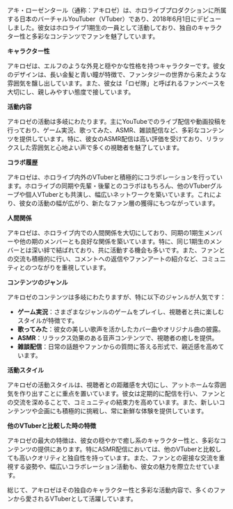 アキ・ローゼンタール（通称：アキロゼ）は、ホロライブプロダクションに所属する日本のバーチャルYouTuber（VTuber）であり、2018年6月1日にデビューしました。彼女はホロライブ1期生の一員として活動しており、独自のキャラクター性と多彩なコンテンツでファンを魅了しています。

**キャラクター性**

アキロゼは、エルフのような外見と穏やかな性格を持つキャラクターです。彼女のデザインは、長い金髪と青い瞳が特徴で、ファンタジーの世界から来たような雰囲気を醸し出しています。また、彼女は「ロゼ隊」と呼ばれるファンベースを大切にし、親しみやすい態度で接しています。

**活動内容**

アキロゼの活動は多岐にわたります。主にYouTubeでのライブ配信や動画投稿を行っており、ゲーム実況、歌ってみた、ASMR、雑談配信など、多彩なコンテンツを提供しています。特に、彼女のASMR配信は高い評価を受けており、リラックスした雰囲気と心地よい声で多くの視聴者を魅了しています。

**コラボ履歴**

アキロゼは、ホロライブ内外のVTuberと積極的にコラボレーションを行っています。ホロライブの同期や先輩・後輩とのコラボはもちろん、他のVTuberグループや個人VTuberとも共演し、幅広いネットワークを築いています。これにより、彼女の活動の幅が広がり、新たなファン層の獲得にもつながっています。

**人間関係**

アキロゼは、ホロライブ内での人間関係を大切にしており、同期の1期生メンバーや他の期のメンバーとも良好な関係を築いています。特に、同じ1期生のメンバーとは深い絆で結ばれており、共に活動する機会も多いです。また、ファンとの交流も積極的に行い、コメントへの返信やファンアートの紹介など、コミュニティとのつながりを重視しています。

**コンテンツのジャンル**

アキロゼのコンテンツは多岐にわたりますが、特に以下のジャンルが人気です：

- **ゲーム実況**：さまざまなジャンルのゲームをプレイし、視聴者と共に楽しむスタイルが特徴です。
- **歌ってみた**：彼女の美しい歌声を活かしたカバー曲やオリジナル曲の披露。
- **ASMR**：リラックス効果のある音声コンテンツで、視聴者の癒しを提供。
- **雑談配信**：日常の話題やファンからの質問に答える形式で、親近感を高めています。

**活動スタイル**

アキロゼの活動スタイルは、視聴者との距離感を大切にし、アットホームな雰囲気を作り出すことに重点を置いています。彼女は定期的に配信を行い、ファンとの交流を深めることで、コミュニティの結束力を高めています。また、新しいコンテンツや企画にも積極的に挑戦し、常に新鮮な体験を提供しています。

**他のVTuberと比較した時の特徴**

アキロゼの最大の特徴は、彼女の穏やかで癒し系のキャラクター性と、多彩なコンテンツの提供にあります。特にASMR配信においては、他のVTuberと比較しても高いクオリティと独自性を持っています。また、ファンとの密接な交流を重視する姿勢や、幅広いコラボレーション活動も、彼女の魅力を際立たせています。

総じて、アキロゼはその独自のキャラクター性と多彩な活動内容で、多くのファンから愛されるVTuberとして活躍しています。 
